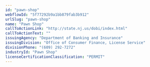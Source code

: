 ```yaml
---
id: "pawn-shop"
webflowId: "5f77292b9a1bb879fab3b912"
urlSlug: "pawn-shop"
name: "Pawn Shop"
callToActionLink: "http://state.nj.us/dobi/index.html"
callToActionText: ""
issuingAgency: "Department of Banking and Insurance"
issuingDivision: "Office of Consumer Finance, License Service"
divisionPhone: "(609) 292-7272"
industryId: "Pawn Shop"
licenseCertificationClassification: "PERMIT"
---
```

